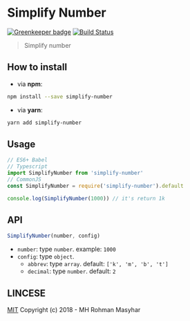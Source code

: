 # Simplify Number

[![Greenkeeper badge](https://badges.greenkeeper.io/rohmanhm/simplify-number.svg)](https://greenkeeper.io/)
[![Build Status](https://travis-ci.com/rohmanhm/simplify-number.svg?branch=master)](https://travis-ci.com/rohmanhm/simplify-number)

> Simplify number

## How to install

- via **npm**:
```bash
npm install --save simplify-number
```
- via **yarn**: 
```bash
yarn add simplify-number
```

## Usage

```typescript
// ES6+ Babel
// Typescript
import SimplifyNumber from 'simplify-number'
// CommonJS
const SimplifyNumber = require('simplify-number').default

console.log(SimplifyNumber(1000)) // it's return 1k
```

## API

```typescript
SimplifyNumber(number, config)
```

* `number`: type `number`. example: `1000`
* `config`: type `object`.
  - `abbrev`: type `array`. default: `['k', 'm', 'b', 't']`
  - `decimal`: type `number`. default: `2`

## LINCESE
[MIT](http://opensource.org/licenses/MIT)
Copyright (c) 2018 - MH Rohman Masyhar
